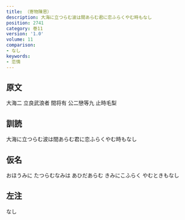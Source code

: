 ```yaml
---
title: （寄物陳思）
description: 大海に立つらむ波は間あらむ君に恋ふらくやむ時もなし
position: 2741
category: 巻11
version: '1.0'
volume: 11
comparison:
- なし
keywords:
- 恋情
---
```


## 原文

大海二 立良武浪者 間将有 公二戀等九 止時毛梨

## 訓読

大海に立つらむ波は間あらむ君に恋ふらくやむ時もなし

## 仮名

おほうみに たつらむなみは あひだあらむ きみにこふらく やむときもなし

## 左注

なし
